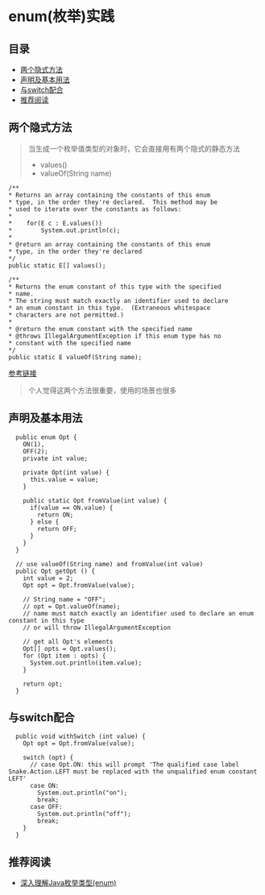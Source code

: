 # enum(枚举)实践

## 目录
* [两个隐式方法](#两个隐式方法)
* [声明及基本用法](#声明及基本用法)
* [与switch配合](#与switch配合)
* [推荐阅读](#推荐阅读)


## 两个隐式方法

> 当生成一个枚举值类型的对象时，它会直接用有两个隐式的静态方法
> * values()
> * valueOf(String name)

```
/**
* Returns an array containing the constants of this enum
* type, in the order they're declared.  This method may be
* used to iterate over the constants as follows:
*
*    for(E c : E.values())
*        System.out.println(c);
*
* @return an array containing the constants of this enum
* type, in the order they're declared
*/
public static E[] values();

/**
* Returns the enum constant of this type with the specified
* name.
* The string must match exactly an identifier used to declare
* an enum constant in this type.  (Extraneous whitespace
* characters are not permitted.)
*
* @return the enum constant with the specified name
* @throws IllegalArgumentException if this enum type has no
* constant with the specified name
*/
public static E valueOf(String name);

```
[参考链接](https://docs.oracle.com/javase/specs/jls/se7/html/jls-8.html#jls-8.9.2)

> 个人觉得这两个方法很重要，使用的场景也很多

## 声明及基本用法

```
  public enum Opt {
    ON(1),
    OFF(2);
    private int value;

    private Opt(int value) {
      this.value = value;
    }

    public static Opt fromValue(int value) {
      if(value == ON.value) {
        return ON;
      } else {
        return OFF;
      }
    }
  }

  // use valueOf(String name) and fromValue(int value)
  public Opt getOpt () {
    int value = 2;
    Opt opt = Opt.fromValue(value);

    // String name = "OFF";
    // opt = Opt.valueOf(name);
    // name must match exactly an identifier used to declare an enum constant in this type
    // or will throw IllegalArgumentException

    // get all Opt's elements
    Opt[] opts = Opt.values();
    for (Opt item : opts) {
      System.out.println(item.value);
    }

    return opt;
  }
```

## 与switch配合

```
  public void withSwitch (int value) {
    Opt opt = Opt.fromValue(value);

    switch (opt) {
      // case Opt.ON: this will prompt 'The qualified case label Snake.Action.LEFT must be replaced with the unqualified enum constant LEFT'
      case ON:
        System.out.println("on");
        break;
      case OFF:
        System.out.println("off");
        break;
    }
  }
```

## 推荐阅读

* [深入理解Java枚举类型(enum)](https://blog.csdn.net/javazejian/article/details/71333103)